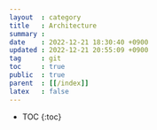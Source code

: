 ```yaml
---
layout  : category
title   : Architecture
summary : 
date    : 2022-12-21 18:30:40 +0900
updated : 2022-12-21 20:55:09 +0900
tag     : git
toc     : true
public  : true
parent  : [[/index]]
latex   : false
---
```

* TOC
  {:toc}

